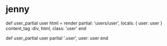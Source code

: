 jenny
==========

def user_partial user
  html = render partial: 'users/user', locals: { user: user }
  content_tag :div, html, class: 'user'
end

def user_partial user
  parital '.user', user: user
end
